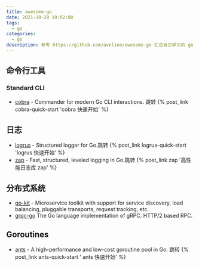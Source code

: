 ```yaml
---
title: awesome-go
date: 2021-10-29 19:02:08
tags:
  - go
categories:
  - go
description: 参考 https://github.com/avelino/awesome-go 汇总自己学习的 go package
---
```


## 命令行工具

### Standard CLI

- [cobra](https://github.com/spf13/cobra) - Commander for modern Go CLI interactions. 跳转 {% post_link cobra-quick-start 'cobra 快速开始' %}

## 日志

- [logrus](https://github.com/Sirupsen/logrus) - Structured logger for Go.跳转 {% post_link logrus-quick-start 'logrus 快速开始' %}
- [zap](https://github.com/uber-go/zap) - Fast, structured, leveled logging in Go.跳转 {% post_link zap '高性能日志库 zap' %}

## 分布式系统

- [go-kit](https://github.com/go-kit/kit) - Microservice toolkit with support for service discovery, load balancing, pluggable transports, request tracking, etc.
- [grpc-go](https://github.com/grpc/grpc-go) The Go language implementation of gRPC. HTTP/2 based RPC.

## Goroutines

- [ants](https://github.com/panjf2000/ants) - A high-performance and low-cost goroutine pool in Go. 跳转 {% post_link  ants-quick-start ' ants 快速开始' %}
